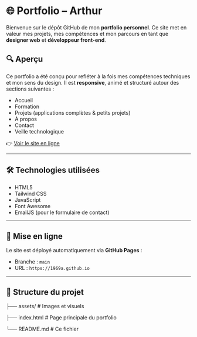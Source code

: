 # 🌐 Portfolio – Arthur

Bienvenue sur le dépôt GitHub de mon **portfolio personnel**. Ce site met en valeur mes projets, mes compétences et mon parcours en tant que **designer web** et **développeur front-end**.

## 🔍 Aperçu

Ce portfolio a été conçu pour refléter à la fois mes compétences techniques et mon sens du design. Il est **responsive**, animé et structuré autour des sections suivantes :

- Accueil
- Formation
- Projets (applications complètes & petits projets)
- À propos
- Contact
- Veille technologique

👉 [Voir le site en ligne](https://1969a.github.io)

---

## 🛠️ Technologies utilisées

- HTML5
- Tailwind CSS
- JavaScript
- Font Awesome
- EmailJS (pour le formulaire de contact)


---

## 🚀 Mise en ligne

Le site est déployé automatiquement via **GitHub Pages** :
- Branche : `main`
- URL : `https://1969a.github.io`

---

## 📁 Structure du projet


├── assets/ # Images et visuels

├── index.html # Page principale du portfolio

└── README.md # Ce fichier
